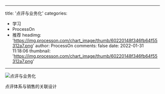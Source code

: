 
---
title: '点评与业务化'
categories: 
 - 学习
 - ProcessOn
 - 推荐
headimg: 'https://img.processon.com/chart_image/thumb/60220148f346fb64f55312a7.png'
author: ProcessOn
comments: false
date: 2022-01-31 11:18:06
thumbnail: 'https://img.processon.com/chart_image/thumb/60220148f346fb64f55312a7.png'
---

<div>   
<img class="thumb" alt="点评与业务化" src="https://img.processon.com/chart_image/thumb/60220148f346fb64f55312a7.png" referrerpolicy="no-referrer">
<p>点评体系与销售的关联设计</p>  
</div>
            